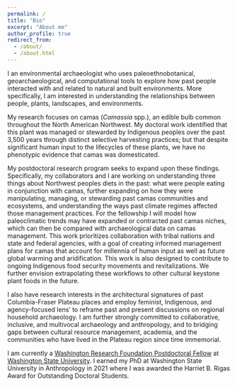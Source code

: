 ```yaml
---
permalink: /
title: "Bio"
excerpt: "About me"
author_profile: true
redirect_from: 
  - /about/
  - /about.html
---
```


I an environmental archaeologist who uses paleoethnobotanical, geoarchaeological, and computational tools to explore how past people interacted with and related to natural and built environments. More specifically, I am interested in understanding the relationships between people, plants, landscapes, and environments. 

My research focuses on camas (*Camassia* spp.), an edible bulb common throughout the North American Northwest. My doctoral work identified that this plant was managed or stewarded by Indigenous peoples over the past 3,500 years through distinct selective harvesting practices; but that despite significant human input to the lifecycles of these plants, we have no phenotypic evidence that camas was domesticated. 

My postdoctoral research program seeks to expand upon these findings. Specifically, my collaborators and I are working on understanding three things about Northwest peoples diets in the past: what were people eating in conjunction with camas, further expanding on how they were manipulating, managing, or stewarding past camas communities and ecosystems, and understanding the ways past climate regimes affected those management practices. For the fellowship I will model how paleoclimatic trends may have expanded or contracted past camas niches, which can then be compared with archaeological data on camas management. This work prioritizes collaboration with tribal nations and state and federal agencies, with a goal of creating informed management plans for camas that account for millennia of human input as well as future global warming and aridification. This work is also designed to contribute to ongoing Indigenous food security movements and revitalizations. We further envision extrapolating these workflows to other cultural keystone plant foods in the future.

I also have research interests in the architectural signatures of past Columbia-Fraser Plateau places and employ feminist, Indigenous, and agency-focused lens’ to reframe past and present discussions on regional household archaeology. I am further strongly committed to collaborative, inclusive, and multivocal archaeology and anthropology, and to bridging gaps between cultural resource management, academia, and the communities who have lived in the Plateau region since time immemorial. 

I am currently a [Washington Research Foundation Postdoctoral Fellow](https://www.wrfseattle.org/grants/wrf-postdoctoral-fellowships/) at [Washington State University](https://anthro.wsu.edu/). I earned my PhD at Washington State University in Anthropology in 2021 where I was awarded the Harriet B. Rigas Award for Outstanding Doctoral Students.

